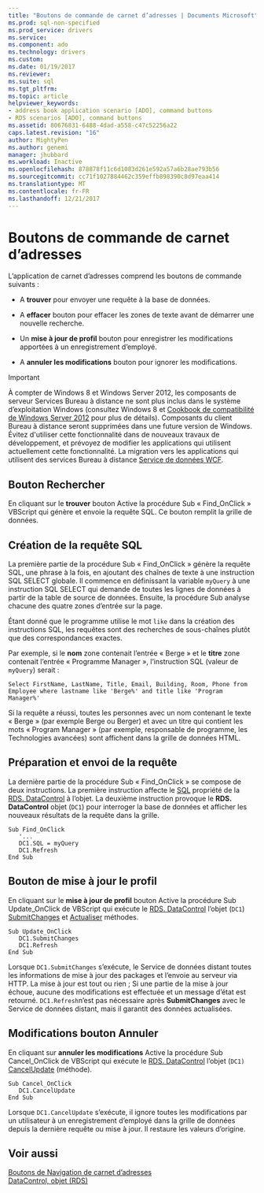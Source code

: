 ```yaml
---
title: "Boutons de commande de carnet d’adresses | Documents Microsoft"
ms.prod: sql-non-specified
ms.prod_service: drivers
ms.service: 
ms.component: ado
ms.technology: drivers
ms.custom: 
ms.date: 01/19/2017
ms.reviewer: 
ms.suite: sql
ms.tgt_pltfrm: 
ms.topic: article
helpviewer_keywords:
- address book application scenario [ADO], command buttons
- RDS scenarios [ADO], command buttons
ms.assetid: 80676831-6488-4dad-a558-c47c52256a22
caps.latest.revision: "16"
author: MightyPen
ms.author: genemi
manager: jhubbard
ms.workload: Inactive
ms.openlocfilehash: 878878f11c6d1083d261e592a57a6b28ae793b56
ms.sourcegitcommit: cc71f1027884462c359effb898390c8d97eaa414
ms.translationtype: MT
ms.contentlocale: fr-FR
ms.lasthandoff: 12/21/2017
---
```

# <a name="address-book-command-buttons"></a>Boutons de commande de carnet d’adresses
L’application de carnet d’adresses comprend les boutons de commande suivants :  
  
-   A **trouver** pour envoyer une requête à la base de données.  
  
-   A **effacer** bouton pour effacer les zones de texte avant de démarrer une nouvelle recherche.  
  
-   Un **mise à jour de profil** bouton pour enregistrer les modifications apportées à un enregistrement d’employé.  
  
-   A **annuler les modifications** bouton pour ignorer les modifications.  
  
> [!IMPORTANT]
>  À compter de Windows 8 et Windows Server 2012, les composants de serveur Services Bureau à distance ne sont plus inclus dans le système d’exploitation Windows (consultez Windows 8 et [Cookbook de compatibilité de Windows Server 2012](https://www.microsoft.com/en-us/download/details.aspx?id=27416) pour plus de détails). Composants du client Bureau à distance seront supprimées dans une future version de Windows. Évitez d'utiliser cette fonctionnalité dans de nouveaux travaux de développement, et prévoyez de modifier les applications qui utilisent actuellement cette fonctionnalité. La migration vers les applications qui utilisent des services Bureau à distance [Service de données WCF](http://go.microsoft.com/fwlink/?LinkId=199565).  
  
## <a name="find-button"></a>Bouton Rechercher  
 En cliquant sur le **trouver** bouton Active la procédure Sub « Find_OnClick » VBScript qui génère et envoie la requête SQL. Ce bouton remplit la grille de données.  
  
## <a name="building-the-sql-query"></a>Création de la requête SQL  
 La première partie de la procédure Sub « Find_OnClick » génère la requête SQL, une phrase à la fois, en ajoutant des chaînes de texte à une instruction SQL SELECT globale. Il commence en définissant la variable `myQuery` à une instruction SQL SELECT qui demande de toutes les lignes de données à partir de la table de source de données. Ensuite, la procédure Sub analyse chacune des quatre zones d’entrée sur la page.  
  
 Étant donné que le programme utilise le mot `like` dans la création des instructions SQL, les requêtes sont des recherches de sous-chaînes plutôt que des correspondances exactes.  
  
 Par exemple, si le **nom** zone contenait l’entrée « Berge » et le **titre** zone contenait l’entrée « Programme Manager », l’instruction SQL (valeur de `myQuery`) serait :  
  
```  
Select FirstName, LastName, Title, Email, Building, Room, Phone from Employee where lastname like 'Berge%' and title like 'Program Manager%'  
```  
  
 Si la requête a réussi, toutes les personnes avec un nom contenant le texte « Berge » (par exemple Berge ou Berger) et avec un titre qui contient les mots « Program Manager » (par exemple, responsable de programme, les Technologies avancées) sont affichent dans la grille de données HTML.  
  
## <a name="preparing-and-sending-the-query"></a>Préparation et envoi de la requête  
 La dernière partie de la procédure Sub « Find_OnClick » se compose de deux instructions. La première instruction affecte le [SQL](../../../ado/reference/rds-api/sql-property.md) propriété de la [RDS. DataControl](../../../ado/reference/rds-api/datacontrol-object-rds.md) à l’objet. La deuxième instruction provoque le **RDS. DataControl** objet (`DC1`) pour interroger la base de données et afficher les nouveaux résultats de la requête dans la grille.  
  
```  
Sub Find_OnClick  
   '...  
   DC1.SQL = myQuery  
   DC1.Refresh  
End Sub  
```  
  
## <a name="update-profile-button"></a>Bouton de mise à jour le profil  
 En cliquant sur le **mise à jour de profil** bouton Active la procédure Sub Update_OnClick de VBScript qui exécute le [RDS. DataControl](../../../ado/reference/rds-api/datacontrol-object-rds.md) l’objet (`DC1`) [SubmitChanges](../../../ado/reference/rds-api/submitchanges-method-rds.md) et [Actualiser](../../../ado/reference/rds-api/refresh-method-rds.md) méthodes.  
  
```  
Sub Update_OnClick  
   DC1.SubmitChanges  
   DC1.Refresh  
End Sub  
```  
  
 Lorsque `DC1.SubmitChanges` s’exécute, le Service de données distant toutes les informations de mise à jour des packages et l’envoie au serveur via HTTP. La mise à jour est tout ou rien ; Si une partie de la mise à jour échoue, aucune des modifications est effectuée et un message d’état est retourné. `DC1.Refresh`n’est pas nécessaire après **SubmitChanges** avec le Service de données distant, mais il garantit des données actualisées.  
  
## <a name="cancel-changes-button"></a>Modifications bouton Annuler  
 En cliquant sur **annuler les modifications** Active la procédure Sub Cancel_OnClick de VBScript qui exécute le [RDS. DataControl](../../../ado/reference/rds-api/datacontrol-object-rds.md) l’objet (`DC1)` [CancelUpdate](../../../ado/reference/rds-api/cancelupdate-method-rds.md) (méthode).  
  
```  
Sub Cancel_OnClick  
   DC1.CancelUpdate  
End Sub  
```  
  
 Lorsque `DC1.CancelUpdate` s’exécute, il ignore toutes les modifications par un utilisateur à un enregistrement d’employé dans la grille de données depuis la dernière requête ou mise à jour. Il restaure les valeurs d’origine.  
  
## <a name="see-also"></a>Voir aussi  
 [Boutons de Navigation de carnet d’adresses](../../../ado/guide/remote-data-service/address-book-navigation-buttons.md)   
 [DataControl, objet (RDS)](../../../ado/reference/rds-api/datacontrol-object-rds.md)


